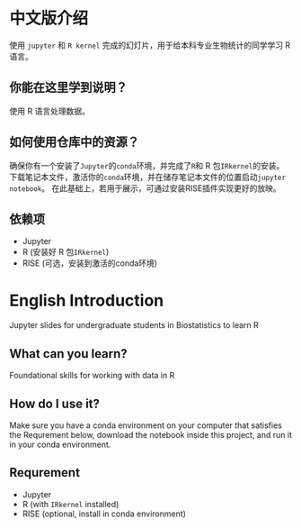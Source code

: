 # 中文版介绍

 使用 `jupyter` 和 `R kernel` 完成的幻灯片，用于给本科专业生物统计的同学学习 R 语言。

## 你能在这里学到说明？

 使用 R 语言处理数据。

## 如何使用仓库中的资源？

 确保你有一个安装了`Jupyter`的`conda`环境，并完成了`R`和 R 包`IRkernel`的安装。
 下载笔记本文件，激活你的`conda`环境，并在储存笔记本文件的位置启动`jupyter notebook`。
 在此基础上，若用于展示，可通过安装RISE插件实现更好的放映。

## 依赖项

- Jupyter
- R (安装好 R 包`IRkernel`)
- RISE (可选，安装到激活的conda环境)


# English Introduction

 Jupyter slides for undergraduate students in Biostatistics to learn R

## What can you learn?

 Foundational skills for working with data in R

## How do I use it?

Make sure you have a conda environment on your computer that satisfies the Requrement below, 
download the notebook inside this project, and run it in your conda environment.

## Requrement

- Jupyter
- R (with `IRkernel` installed)
- RISE (optional, install in conda environment)